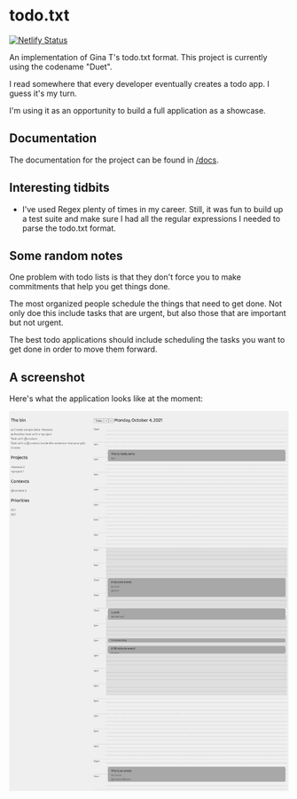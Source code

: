 # todo.txt

[![Netlify Status](https://api.netlify.com/api/v1/badges/f26b746a-04c8-40e4-8b89-0f88c92a4e5b/deploy-status)](https://app.netlify.com/sites/suspicious-turing-c1d429/deploys)

An implementation of Gina T's todo.txt format. This project is currently using the codename "Duet".

I read somewhere that every developer eventually creates a todo app. I guess it's my turn.

I'm using it as an opportunity to build a full application as a showcase.

## Documentation

The documentation for the project can be found in [/docs](/docs).

## Interesting tidbits

- I've used Regex plenty of times in my career. Still, it was fun to build up a test suite and make sure I had all the regular expressions I needed to parse the todo.txt format.


## Some random notes

One problem with todo lists is that they don't force you to make commitments that help you get things done.

The most organized people schedule the things that need to get done. Not only doe this include tasks that are urgent, but also those that are important but not urgent.

The best todo applications should include scheduling the tasks you want to get done in order to move them forward.

## A screenshot

Here's what the application looks like at the moment:

![The Duet Screenshot](/docs/now/screenshot.png "Duet Screenshot")